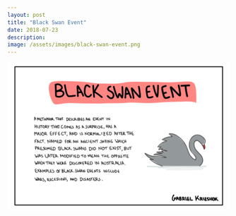 ```yaml
---
layout: post
title: "Black Swan Event"
date: 2018-07-23
description: 
image: /assets/images/black-swan-event.png
---
```


![Black Swan Event](/assets/images/black-swan-event.png)